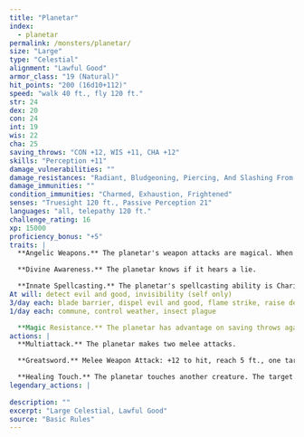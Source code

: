 ```yaml
---
title: "Planetar"
index:
  - planetar
permalink: /monsters/planetar/
size: "Large"
type: "Celestial"
alignment: "Lawful Good"
armor_class: "19 (Natural)"
hit_points: "200 (16d10+112)"
speed: "walk 40 ft., fly 120 ft."
str: 24
dex: 20
con: 24
int: 19
wis: 22
cha: 25
saving_throws: "CON +12, WIS +11, CHA +12"
skills: "Perception +11"
damage_vulnerabilities: ""
damage_resistances: "Radiant, Bludgeoning, Piercing, And Slashing From Nonmagical Weapons"
damage_immunities: ""
condition_immunities: "Charmed, Exhaustion, Frightened"
senses: "Truesight 120 ft., Passive Perception 21"
languages: "all, telepathy 120 ft."
challenge_rating: 16
xp: 15000
proficiency_bonus: "+5"
traits: |
  **Angelic Weapons.** The planetar's weapon attacks are magical. When the planetar hits with any weapon, the weapon deals an extra 5d8 radiant damage (included in the attack).

  **Divine Awareness.** The planetar knows if it hears a lie.

  **Innate Spellcasting.** The planetar's spellcasting ability is Charisma (spell save DC 20). The planetar can innately cast the following spells, requiring no material components:
At will: detect evil and good, invisibility (self only)
3/day each: blade barrier, dispel evil and good, flame strike, raise dead
1/day each: commune, control weather, insect plague

  **Magic Resistance.** The planetar has advantage on saving throws against spells and other magical effects.
actions: |
  **Multiattack.** The planetar makes two melee attacks.

  **Greatsword.** Melee Weapon Attack: +12 to hit, reach 5 ft., one target. Hit: 21 (4d6 + 7) slashing damage plus 22 (5d8) radiant damage.

  **Healing Touch.** The planetar touches another creature. The target magically regains 30 (6d8 + 3) hit points and is freed from any curse, disease, poison, blindness, or deafness.  
legendary_actions: |
  
description: ""
excerpt: "Large Celestial, Lawful Good"
source: "Basic Rules"
---
```

